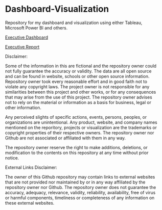 # Dashboard-Visualization
Repository for my dashboard and visualization using either Tableau, Microsoft Power BI and others.

[Executive Dashboard](https://public.tableau.com/app/profile/john.paolo.narvaez/viz/John_Narvaez_Airline_Flight_Executive_Dashboard/ExecutiveDashboard)

[Executive Report](https://public.tableau.com/app/profile/john.paolo.narvaez/viz/John_Narvaez_Airline_Flight_Executive_Report/ExecutiveStory)

Disclaimer:

Some of the information in this are fictional and the repository owner could not fully guarantee the 
accuracy or validity.
The data are all open source and can be found in website, schools or other open source information.
Repository owner took every reasonable effort and in good faith not to violate any copyright laws.
The project owner is not responsible for any similarities between this project and other works, or 
for any consequences that may arise from the use of this project. The repository owner advises not
to rely on the material or information as a basis for business, legal or other information.

Any perceived slights of specific actions, events, persons, peoples, or organizations are unintentional.
Any product, website, and company names mentioned on the reporitory, projects or visualization are the 
trademarks or copyright properties of their respective owners. The repository owner nor Github are not 
associated or affiliated with them in any way.

The repository owner reserve the right to make additions, deletions, or modification to the contents on 
this repository at any time without prior notice.


External Links Disclaimer:

The owner of this Github repository may contain links to external websites that are not provided nor 
maintained by or in any way affiliated by the repository owner nor Github.
The repository owner does not guarantee the accuracy, adequacy, relevance, validity, reliability, 
availability, free of virus or harmful components, timeliness or completeness of any information on these external websites.
